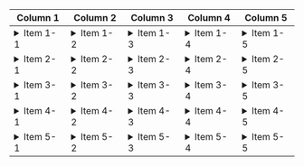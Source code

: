 | Column 1                                                           | Column 2                                                           | Column 3                                                           | Column 4                                                           | Column 5                                                           |
| ------------------------------------------------------------------ | ------------------------------------------------------------------ | ------------------------------------------------------------------ | ------------------------------------------------------------------ | ------------------------------------------------------------------ |
| <details><summary>Item 1-1</summary>Content for Item 1-1</details> | <details><summary>Item 1-2</summary>Content for Item 1-2</details> | <details><summary>Item 1-3</summary>Content for Item 1-3</details> | <details><summary>Item 1-4</summary>Content for Item 1-4</details> | <details><summary>Item 1-5</summary>Content for Item 1-5</details> |
| <details><summary>Item 2-1</summary>Content for Item 2-1</details> | <details><summary>Item 2-2</summary>Content for Item 2-2</details> | <details><summary>Item 2-3</summary>Content for Item 2-3</details> | <details><summary>Item 2-4</summary>Content for Item 2-4</details> | <details><summary>Item 2-5</summary>Content for Item 2-5</details> |
| <details><summary>Item 3-1</summary>Content for Item 3-1</details> | <details><summary>Item 3-2</summary>Content for Item 3-2</details> | <details><summary>Item 3-3</summary>Content for Item 3-3</details> | <details><summary>Item 3-4</summary>Content for Item 3-4</details> | <details><summary>Item 3-5</summary>Content for Item 3-5</details> |
| <details><summary>Item 4-1</summary>Content for Item 4-1</details> | <details><summary>Item 4-2</summary>Content for Item 4-2</details> | <details><summary>Item 4-3</summary>Content for Item 4-3</details> | <details><summary>Item 4-4</summary>Content for Item 4-4</details> | <details><summary>Item 4-5</summary>Content for Item 4-5</details> |
| <details><summary>Item 5-1</summary>Content for Item 5-1</details> | <details><summary>Item 5-2</summary>Content for Item 5-2</details> | <details><summary>Item 5-3</summary>Content for Item 5-3</details> | <details><summary>Item 5-4</summary>Content for Item 5-4</details> | <details><summary>Item 5-5</summary>Content for Item 5-5</details> |
